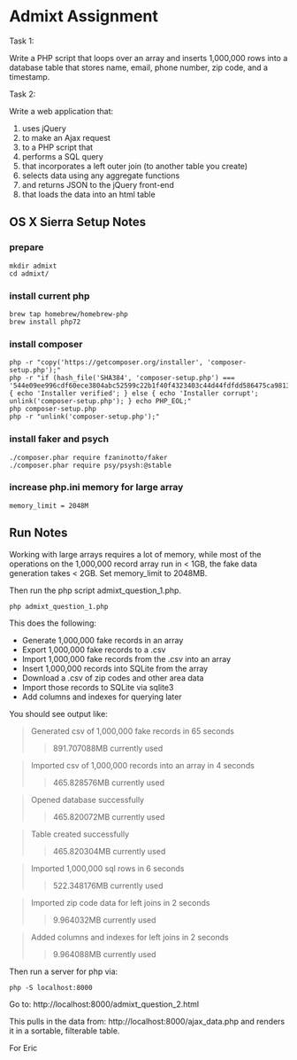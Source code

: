 # Admixt Assignment

Task 1:

Write a PHP script that loops over an array and inserts 1,000,000 rows into a database table that stores name, email, phone number, zip code, and a timestamp.

Task 2: 

Write a web application that:

1. uses jQuery
2. to make an Ajax request
3. to a PHP script that  
4. performs a SQL query
5. that incorporates a left outer join (to another table you create)
6. selects data using any aggregate functions
7. and returns JSON to the jQuery front-end
8. that loads the data into an html table


## OS X Sierra Setup Notes

### prepare

    mkdir admixt
    cd admixt/

### install current php

    brew tap homebrew/homebrew-php
    brew install php72

### install composer

    php -r "copy('https://getcomposer.org/installer', 'composer-setup.php');"
    php -r "if (hash_file('SHA384', 'composer-setup.php') === '544e09ee996cdf60ece3804abc52599c22b1f40f4323403c44d44fdfdd586475ca9813a858088ffbc1f233e9b180f061') { echo 'Installer verified'; } else { echo 'Installer corrupt'; unlink('composer-setup.php'); } echo PHP_EOL;"
    php composer-setup.php
    php -r "unlink('composer-setup.php');"

### install faker and psych

    ./composer.phar require fzaninotto/faker
    ./composer.phar require psy/psysh:@stable

### increase php.ini memory for large array

    memory_limit = 2048M

## Run Notes
Working with large arrays requires a lot of memory, while most of the operations on the 1,000,000 record array run in < 1GB, the fake data generation takes < 2GB.  Set memory_limit to 2048MB.

Then run the php script admixt_question_1.php.

    php admixt_question_1.php

This does the following:
- Generate 1,000,000 fake records in an array
- Export 1,000,000 fake records to a .csv
- Import 1,000,000 fake records from the .csv into an array
- Insert 1,000,000 records into SQLite from the array
- Download a .csv of zip codes and other area data
- Import those records to SQLite via sqlite3
- Add columns and indexes for querying later

You should see output like:

>Generated csv of 1,000,000 fake records in 65 seconds
>>891.707088MB currently used

>Imported csv of 1,000,000 records into an array in 4 seconds
>>465.828576MB currently used

>Opened database successfully
>>465.820072MB currently used

>Table created successfully
>>465.820304MB currently used

>Imported 1,000,000 sql rows in 6 seconds
>>522.348176MB currently used

>Imported zip code data for left joins in 2 seconds
>>9.964032MB currently used

>Added columns and indexes for left joins in 2 seconds
>>9.964088MB currently used

Then run a server for php via:

    php -S localhost:8000

Go to:
http://localhost:8000/admixt_question_2.html

This pulls in the data from:
http://localhost:8000/ajax_data.php
and renders it in a sortable, filterable table.

For Eric